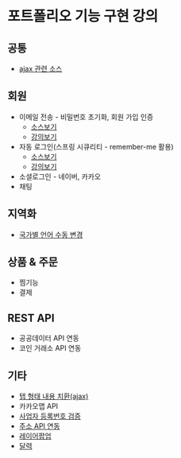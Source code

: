 # 포트폴리오 기능 구현 강의

## 공통
- [ajax 관련 소스](https://github.com/yonggyo1125/lecture_portfolio/blob/member-email/AJAX.md)
  
## 회원

- 이메일 전송 - 비밀번호 초기화, 회원 가입 인증
  - [소스보기](https://github.com/yonggyo1125/lecture_portfolio/tree/member-email)
  - [강의보기](https://github.com/yonggyo1125/lecture_portfolio/blob/member-email/MEMBER_EMAIL.md)
- 자동 로그인(스프링 시큐리티 - remember-me 활용)
  - [소스보기](https://github.com/yonggyo1125/lecture_portfolio/tree/member-remember-me)
  - [강의보기](https://github.com/yonggyo1125/lecture_portfolio/blob/member-remember-me/MEMBER_REMEMBER_ME.md)
- 소셜로그인 - 네이버, 카카오
- 채팅

## 지역화
- [국가별 언어 수동 변경](https://github.com/yonggyo1125/lecture_portfolio/blob/localization/LOCALIZATION.md)

## 상품 & 주문 
- 찜기능
- 결제

## REST API 
- 공공데이터 API 연동
- 코인 거래소 API 연동

## 기타

- [탭 형태 내용 치환(ajax)](https://github.com/yonggyo1125/lecture_portfolio/blob/tab/TAB.md)
- 카카오맵 API
- [사업자 등록번호 검증](https://github.com/yonggyo1125/lecture_portfolio/blob/business/BUSINESS_PERMIT.md)
- [주소 API 연동](https://github.com/yonggyo1125/lecture_portfolio/blob/address-api/ADDRESS_API.md)
- [레이어팝업](https://github.com/yonggyo1125/lecture_portfolio/blob/layer-popup/LAYER_POPUP.md)
- [달력](https://github.com/yonggyo1125/lecture_portfolio/blob/calendar/CALENDAR.md)